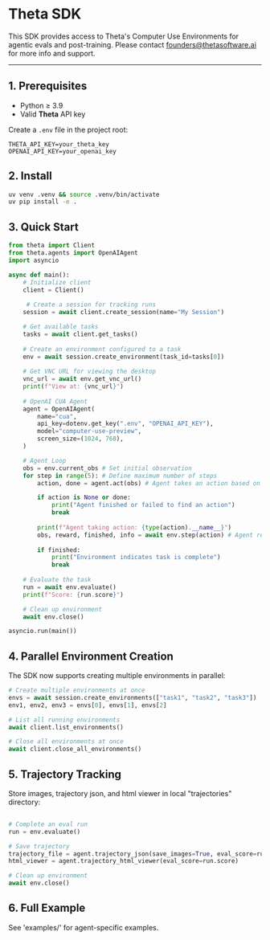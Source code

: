 # Theta SDK

This SDK provides access to Theta's Computer Use Environments for agentic evals and post-training. Please contact founders@thetasoftware.ai for more info and support.

---

## 1. Prerequisites

- Python ≥ 3.9  
- Valid **Theta** API key

Create a `.env` file in the project root:

```env
THETA_API_KEY=your_theta_key
OPENAI_API_KEY=your_openai_key
```

## 2. Install


```bash
uv venv .venv && source .venv/bin/activate   
uv pip install -e .                          
```

## 3. Quick Start

```python
from theta import Client
from theta.agents import OpenAIAgent
import asyncio

async def main():
    # Initialize client
    client = Client()
    
     # Create a session for tracking runs
    session = await client.create_session(name="My Session")

    # Get available tasks
    tasks = await client.get_tasks()
    
    # Create an environment configured to a task
    env = await session.create_environment(task_id=tasks[0])
    
    # Get VNC URL for viewing the desktop
    vnc_url = await env.get_vnc_url()
    print(f"View at: {vnc_url}")
    
    # OpenAI CUA Agent
    agent = OpenAIAgent(
        name="cua",
        api_key=dotenv.get_key(".env", "OPENAI_API_KEY"),
        model="computer-use-preview",
        screen_size=(1024, 768),
    )

    # Agent Loop
    obs = env.current_obs # Set initial observation
    for step in range(5): # Define maximum number of steps
        action, done = agent.act(obs) # Agent takes an action based on the current observation

        if action is None or done:
            print("Agent finished or failed to find an action")
            break
            
        print(f"Agent taking action: {type(action).__name__}")
        obs, reward, finished, info = await env.step(action) # Agent receives new observation
        
        if finished:
            print("Environment indicates task is complete")
            break
    
    # Evaluate the task
    run = await env.evaluate()
    print(f"Score: {run.score}")

    # Clean up environment
    await env.close()

asyncio.run(main())
```

## 4. Parallel Environment Creation

The SDK now supports creating multiple environments in parallel:

```python
# Create multiple environments at once
envs = await session.create_environments(["task1", "task2", "task3"])
env1, env2, env3 = envs[0], envs[1], envs[2]

# List all running environments
await client.list_environments()

# Close all environments at once
await client.close_all_environments()
```

## 5. Trajectory Tracking

Store images, trajectory json, and html viewer in local "trajectories" directory:

```python
    
# Complete an eval run
run = env.evaluate()

# Save trajectory
trajectory_file = agent.trajectory_json(save_images=True, eval_score=run.score)
html_viewer = agent.trajectory_html_viewer(eval_score=run.score)

# Clean up environment
await env.close()
```
## 6. Full Example

See 'examples/' for agent-specific examples.
